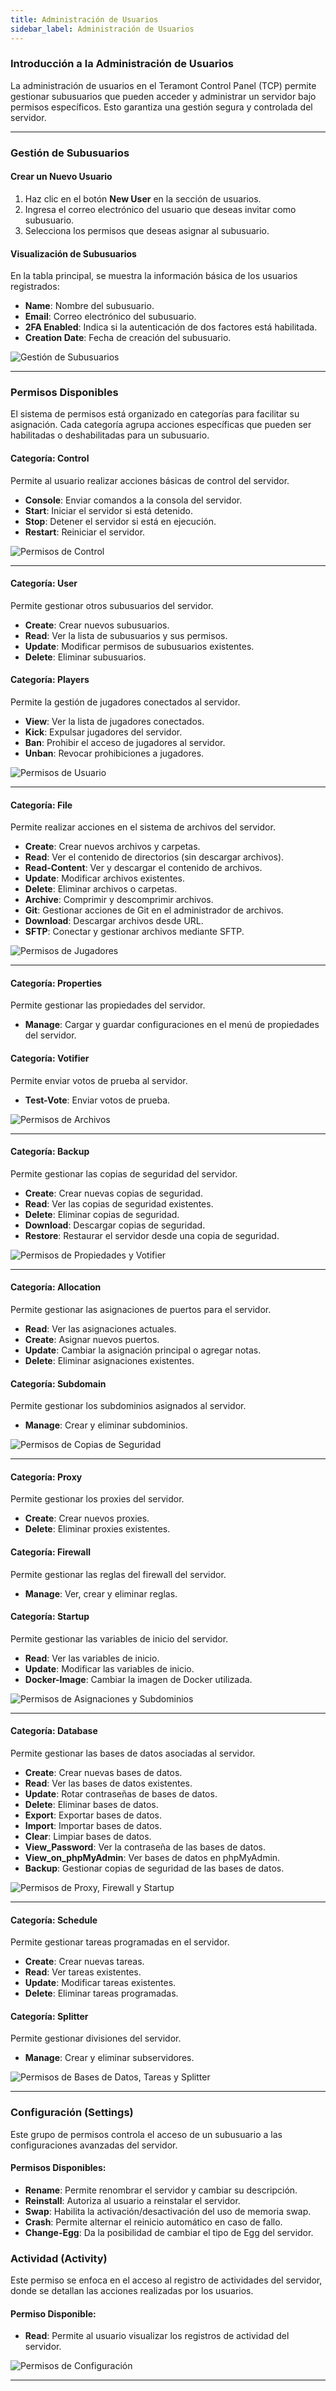 ```yaml
---
title: Administración de Usuarios
sidebar_label: Administración de Usuarios
---
```


### Introducción a la Administración de Usuarios

La administración de usuarios en el Teramont Control Panel (TCP) permite gestionar subusuarios que pueden acceder y administrar un servidor bajo permisos específicos. Esto garantiza una gestión segura y controlada del servidor.

---

### Gestión de Subusuarios

#### Crear un Nuevo Usuario
1. Haz clic en el botón **New User** en la sección de usuarios.
2. Ingresa el correo electrónico del usuario que deseas invitar como subusuario.
3. Selecciona los permisos que deseas asignar al subusuario.

#### Visualización de Subusuarios
En la tabla principal, se muestra la información básica de los usuarios registrados:
- **Name**: Nombre del subusuario.
- **Email**: Correo electrónico del subusuario.
- **2FA Enabled**: Indica si la autenticación de dos factores está habilitada.
- **Creation Date**: Fecha de creación del subusuario.

![Gestión de Subusuarios](../../static/tcp_assets/imgs/users1.png)

---

### Permisos Disponibles

El sistema de permisos está organizado en categorías para facilitar su asignación. Cada categoría agrupa acciones específicas que pueden ser habilitadas o deshabilitadas para un subusuario.

#### Categoría: Control
Permite al usuario realizar acciones básicas de control del servidor.

- **Console**: Enviar comandos a la consola del servidor.
- **Start**: Iniciar el servidor si está detenido.
- **Stop**: Detener el servidor si está en ejecución.
- **Restart**: Reiniciar el servidor.

![Permisos de Control](../../static/tcp_assets/imgs/users2.png)

---

#### Categoría: User
Permite gestionar otros subusuarios del servidor.

- **Create**: Crear nuevos subusuarios.
- **Read**: Ver la lista de subusuarios y sus permisos.
- **Update**: Modificar permisos de subusuarios existentes.
- **Delete**: Eliminar subusuarios.

#### Categoría: Players
Permite la gestión de jugadores conectados al servidor.

- **View**: Ver la lista de jugadores conectados.
- **Kick**: Expulsar jugadores del servidor.
- **Ban**: Prohibir el acceso de jugadores al servidor.
- **Unban**: Revocar prohibiciones a jugadores.

![Permisos de Usuario](../../static/tcp_assets/imgs/users3.png)

---

#### Categoría: File
Permite realizar acciones en el sistema de archivos del servidor.

- **Create**: Crear nuevos archivos y carpetas.
- **Read**: Ver el contenido de directorios (sin descargar archivos).
- **Read-Content**: Ver y descargar el contenido de archivos.
- **Update**: Modificar archivos existentes.
- **Delete**: Eliminar archivos o carpetas.
- **Archive**: Comprimir y descomprimir archivos.
- **Git**: Gestionar acciones de Git en el administrador de archivos.
- **Download**: Descargar archivos desde URL.
- **SFTP**: Conectar y gestionar archivos mediante SFTP.

![Permisos de Jugadores](../../static/tcp_assets/imgs/users4.png)

---

#### Categoría: Properties
Permite gestionar las propiedades del servidor.

- **Manage**: Cargar y guardar configuraciones en el menú de propiedades del servidor.

#### Categoría: Votifier
Permite enviar votos de prueba al servidor.

- **Test-Vote**: Enviar votos de prueba.

![Permisos de Archivos](../../static/tcp_assets/imgs/users5.png)

---

#### Categoría: Backup
Permite gestionar las copias de seguridad del servidor.

- **Create**: Crear nuevas copias de seguridad.
- **Read**: Ver las copias de seguridad existentes.
- **Delete**: Eliminar copias de seguridad.
- **Download**: Descargar copias de seguridad.
- **Restore**: Restaurar el servidor desde una copia de seguridad.

![Permisos de Propiedades y Votifier](../../static/tcp_assets/imgs/users6.png)

---

#### Categoría: Allocation
Permite gestionar las asignaciones de puertos para el servidor.

- **Read**: Ver las asignaciones actuales.
- **Create**: Asignar nuevos puertos.
- **Update**: Cambiar la asignación principal o agregar notas.
- **Delete**: Eliminar asignaciones existentes.

#### Categoría: Subdomain
Permite gestionar los subdominios asignados al servidor.

- **Manage**: Crear y eliminar subdominios.

![Permisos de Copias de Seguridad](../../static/tcp_assets/imgs/users7.png)

---

#### Categoría: Proxy
Permite gestionar los proxies del servidor.

- **Create**: Crear nuevos proxies.
- **Delete**: Eliminar proxies existentes.

#### Categoría: Firewall
Permite gestionar las reglas del firewall del servidor.

- **Manage**: Ver, crear y eliminar reglas.

#### Categoría: Startup
Permite gestionar las variables de inicio del servidor.

- **Read**: Ver las variables de inicio.
- **Update**: Modificar las variables de inicio.
- **Docker-Image**: Cambiar la imagen de Docker utilizada.

![Permisos de Asignaciones y Subdominios](../../static/tcp_assets/imgs/users8.png)

---

#### Categoría: Database
Permite gestionar las bases de datos asociadas al servidor.

- **Create**: Crear nuevas bases de datos.
- **Read**: Ver las bases de datos existentes.
- **Update**: Rotar contraseñas de bases de datos.
- **Delete**: Eliminar bases de datos.
- **Export**: Exportar bases de datos.
- **Import**: Importar bases de datos.
- **Clear**: Limpiar bases de datos.
- **View_Password**: Ver la contraseña de las bases de datos.
- **View_on_phpMyAdmin**: Ver bases de datos en phpMyAdmin.
- **Backup**: Gestionar copias de seguridad de las bases de datos.

![Permisos de Proxy, Firewall y Startup](../../static/tcp_assets/imgs/users9.png)

---

#### Categoría: Schedule
Permite gestionar tareas programadas en el servidor.

- **Create**: Crear nuevas tareas.
- **Read**: Ver tareas existentes.
- **Update**: Modificar tareas existentes.
- **Delete**: Eliminar tareas programadas.

#### Categoría: Splitter
Permite gestionar divisiones del servidor.

- **Manage**: Crear y eliminar subservidores.

![Permisos de Bases de Datos, Tareas y Splitter](../../static/tcp_assets/imgs/users10.png)

---

### Configuración (Settings)

Este grupo de permisos controla el acceso de un subusuario a las configuraciones avanzadas del servidor.

#### Permisos Disponibles:
- **Rename**: Permite renombrar el servidor y cambiar su descripción.
- **Reinstall**: Autoriza al usuario a reinstalar el servidor.
- **Swap**: Habilita la activación/desactivación del uso de memoria swap.
- **Crash**: Permite alternar el reinicio automático en caso de fallo.
- **Change-Egg**: Da la posibilidad de cambiar el tipo de Egg del servidor.

### Actividad (Activity)

Este permiso se enfoca en el acceso al registro de actividades del servidor, donde se detallan las acciones realizadas por los usuarios.

#### Permiso Disponible:
- **Read**: Permite al usuario visualizar los registros de actividad del servidor.

![Permisos de Configuración](../../static/tcp_assets/imgs/users11.png)

---